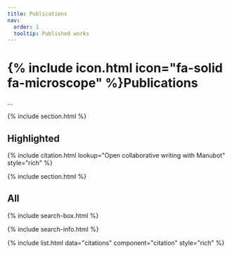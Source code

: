 ```yaml
---
title: Publications
nav:
  order: 1
  tooltip: Published works
---
```


# {% include icon.html icon="fa-solid fa-microscope" %}Publications

...

{% include section.html %}

## Highlighted

{% include citation.html lookup="Open collaborative writing with Manubot" style="rich" %}

{% include section.html %}

## All

{% include search-box.html %}

{% include search-info.html %}

{% include list.html data="citations" component="citation" style="rich" %}
